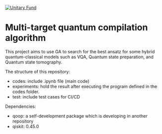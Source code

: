 [![Unitary Fund](https://img.shields.io/badge/Supported%20By-UNITARY%20FUND-brightgreen.svg?style=for-the-badge)](https://unitary.fund)

# Multi-target quantum compilation algorithm
 
This project aims to use GA to search for the best ansatz for some hybrid quantum-classical models such as VQA, Quantum state preparation, and Quantum state tomography. 

The structure of this repository:

- codes: include .ipynb file (main code)
- experiments: hold the result after executing the program defined in the codes folder.
- test: include test cases for CI/CD

Dependencies:
- qoop: a self-development package which is developing in another repository
- qiskit: 0.45.0
